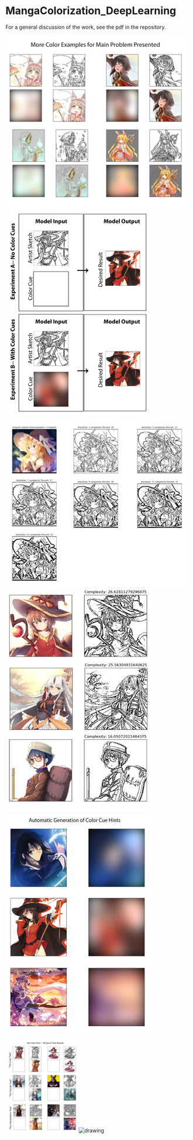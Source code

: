# MangaColorization_DeepLearning
For a general discussion of the work, see the pdf in the repository. 

<img src=/images/MainProblemExample.png alt="drawing" width="500"/>

<img src=/images/ModelSchematic.png alt="drawing" width="400"/>

<img src=/images/CompareSketchify.png alt="drawing" width="500"/> <img src=/images/TrainingData.png alt="drawing" height="600" width="400"/>


<img src=/images/ColorCueGeneration.png alt="drawing" height="600" width="400"/>

<img src=/images/NoColorCuesResults.png alt="drawing" width="200"/><img src=/images/WithColorCuesResults.png alt="drawing" width="200"/>
